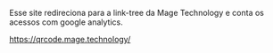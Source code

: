 Esse site redireciona para a link-tree da Mage Technology e conta os acessos com google analytics.

<a href="https://qrcode.mage.technology/" target="_blank"> https://qrcode.mage.technology/</a>
